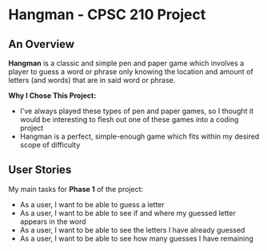 # Hangman - CPSC 210 Project

## An Overview
**Hangman** is a classic and simple pen and paper game which involves a player to guess a word or phrase only knowing 
the location and amount of letters (and words) that are in said word or phrase.

**Why I Chose  This Project:**
- I've always played these types of pen and paper games, so I thought it would be interesting to flesh out one of these
games into a coding project
- Hangman is a perfect, simple-enough game which fits within my desired scope of difficulty

## User Stories
My main tasks for **Phase  1** of the project:
- As a user, I want to be able to guess a letter
- As a user, I want to be able to see if and where my guessed letter appears in the word
- As a user, I want to be able to see the letters I have already guessed
- As a user, I want to be able to see how many guesses I have remaining
